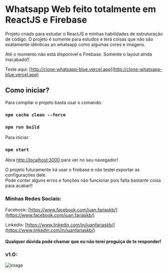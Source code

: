 # Whatsapp Web feito totalmente em ReactJS e Firebase

Projeto criado para estudar o ReactJS e minhas habilidades de estruturação de código.
O projeto é somente para estudos e terá coisas que não são exatamente idênticas ao whatsapp como algumas cores e imagens.

Até o momento não está disponivel o Firebase. Somente o layout ainda inacabado!!

Teste aqui: [http://clone-whatsapp-blue.vercel.app](http://clone-whatsapp-blue.vercel.app)


## Como iniciar?

Para compilar o projeto basta usar o comando:

### `npm cache clean --force`
### `npm run build`

Para iniciar:
### `npm start`

Abra [http://localhost:3000](http://localhost:3000) para ver no seu navegador!

O projeto futuramente irá usar o firebase e não testei exportar as configurações dele.\
Pode conter alguns erros e funções não funcionar pois falta bastante coisa para acabar!!



### Minhas Redes Sociais:

Facebook: [https://www.facebook.com/juan.fariaskb/](https://www.facebook.com/juan.fariaskb/)

Linkedin: [https://www.linkedin.com/in/juanfariaskb/](https://www.linkedin.com/in/juanfariaskb/)

#### Qualquer dúvida pode chamar que eu não terei preguiça de te responder!

### v1.0:
![image](https://user-images.githubusercontent.com/77401614/123021073-c4d29180-d3a9-11eb-8a3c-e229e9a61ca3.png)
